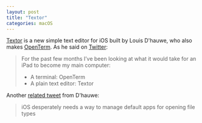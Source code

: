 ```yaml
---
layout: post
title: "Textor"
categories: macOS
---
```


[Textor](https://itunes.apple.com/app/textor/id1330406995?mt=8) is a new simple text editor for iOS built by Louis D'hauwe, who also makes [OpenTerm](https://itunes.apple.com/us/app/openterm/id1323205755?mt=8). As he said on [Twitter](https://twitter.com/LouisDhauwe/status/972882837178331136):

> For the past few months I’ve been looking at what it would take for an iPad to become my main computer:
> * A terminal: OpenTerm
> * A plain text editor: Textor

Another [related tweet](https://twitter.com/LouisDhauwe/status/972900762169872385) from D'hauwe:

> iOS desperately needs a way to manage default apps for opening file types